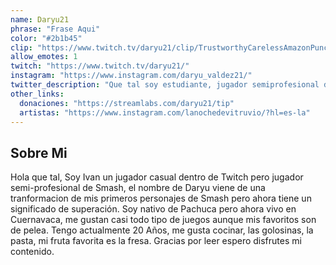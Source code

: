 ```yaml
---
name: Daryu21
phrase: "Frase Aqui"
color: "#2b1b45"
clip: "https://www.twitch.tv/daryu21/clip/TrustworthyCarelessAmazonPunchTrees"
allow_emotes: 1
twitch: "https://www.twitch.tv/daryu21/"
instagram: "https://www.instagram.com/daryu_valdez21/"
twitter_description: "Que tal soy estudiante, jugador semiprofesional de Smash y locutor espero nos llevemos muy bien"
other_links:
  donaciones: "https://streamlabs.com/daryu21/tip"
  artistas: "https://www.instagram.com/lanochedevitruvio/?hl=es-la"
---
```

<h2>Sobre <span class="cursive">Mi</span></h2>
<p class="streamer-about">Hola que tal, Soy Ivan un jugador casual dentro de Twitch pero jugador semi-profesional de Smash, el nombre de Daryu viene de una tranformacion de mis primeros personajes de Smash pero ahora tiene un significado de superación. Soy nativo de Pachuca pero ahora vivo en Cuernavaca, me gustan casi todo tipo de juegos aunque mis favoritos son de pelea. Tengo actualmente 20 Años, me gusta cocinar, las golosinas, la pasta, mi fruta favorita es la fresa. Gracias por leer espero disfrutes mi contenido.</p>